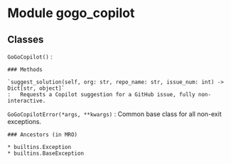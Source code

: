 Module gogo_copilot
===================

Classes
-------

`GoGoCopilot()`
:   

    ### Methods

    `suggest_solution(self, org: str, repo_name: str, issue_num: int) ‑> Dict[str, object]`
    :   Requests a Copilot suggestion for a GitHub issue, fully non-interactive.

`GoGoCopilotError(*args, **kwargs)`
:   Common base class for all non-exit exceptions.

    ### Ancestors (in MRO)

    * builtins.Exception
    * builtins.BaseException